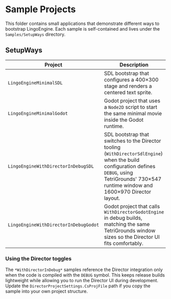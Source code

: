 # Sample Projects

This folder contains small applications that demonstrate different ways to bootstrap LingoEngine.
Each sample is self-contained and lives under the `Samples/SetupWays` directory.

## SetupWays

| Project | Description |
| --- | --- |
| `LingoEngineMinimalSDL` | SDL bootstrap that configures a 400×300 stage and renders a centered text sprite. |
| `LingoEngineMinimalGodot` | Godot project that uses a `Node2D` script to start the same minimal movie inside the Godot runtime. |
| `LingoEngineWithDirectorInDebugSDL` | SDL bootstrap that switches to the Director tooling (`WithDirectorSdlEngine`) when the build configuration defines `DEBUG`, using TetriGrounds' 730×547 runtime window and 1600×970 Director layout. |
| `LingoEngineWithDirectorInDebugGodot` | Godot project that calls `WithDirectorGodotEngine` in debug builds, matching the same TetriGrounds window sizes so the Director UI fits comfortably. |

### Using the Director toggles

The `*WithDirectorInDebug*` samples reference the Director integration only when the code is compiled with the `DEBUG` symbol.
This keeps release builds lightweight while allowing you to run the Director UI during development.
Update the `DirectorProjectSettings.CsProjFile` path if you copy the sample into your own project structure.
